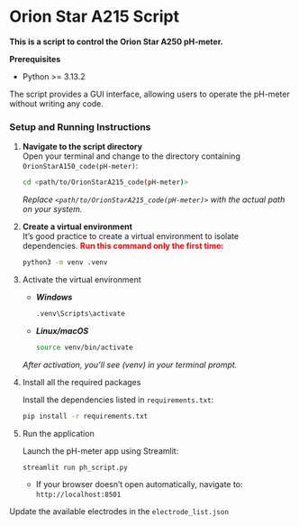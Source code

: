 # Orion Star A215 Script
**This is a script to control the Orion Star A250 pH-meter.**

**Prerequisites**
* Python >= 3.13.2

The script provides a GUI interface, allowing users to operate the pH-meter without writing any code.

### Setup and Running Instructions

1. **Navigate to the script directory**  
   Open your terminal and change to the directory containing `OrionStarA150_code(pH-meter)`:
   ```bash
   cd <path/to/OrionStarA215_code(pH-meter)>
   ```
    _Replace `<path/to/OrionStarA215_code(pH-meter)>` with the actual path on your system._

2. **Create a virtual environment**  
    It’s good practice to create a virtual environment to isolate dependencies. **<span style="color:red">Run this command only the first time:</span>** 
    ```bash
    python3 -m venv .venv 
    ```
3. Activate the virtual environment  
    * _**Windows**_
        ```bash
        .venv\Scripts\activate
        ```
    * _**Linux/macOS**_
        ```bash
        source venv/bin/activate
        ```
    _After activation, you’ll see (venv) in your terminal prompt._


4. Install all the required packages  

    Install the dependencies listed in `requirements.txt`:

    ```bash
    pip install -r requirements.txt
    ```
5. Run the application  

    Launch the pH-meter app using Streamlit:

    ```bash
    streamlit run ph_script.py
    ```
    * If your browser doesn’t open automatically, navigate to: `http://localhost:8501`

Update the available electrodes in the `electrode_list.json`